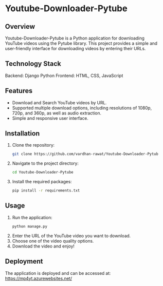 
# Youtube-Downloader-Pytube

## Overview
Youtube-Downloader-Pytube is a Python application for downloading YouTube videos using the Pytube library. This project provides a simple and user-friendly interface for downloading videos by entering their URLs.

## Technology Stack
Backend: Django Python
Frontend: HTML, CSS, JavaScript

## Features
- Download and Search YouTube videos by URL.
- Supported multiple download options, including resolutions of 1080p, 720p, and 360p, as well as audio extraction.
- Simple and responsive user interface.

## Installation
1. Clone the repository:
    ```sh
    git clone https://github.com/vardhan-rawat/Youtube-Downloader-Pytube.git
    ```
2. Navigate to the project directory:
    ```sh
    cd Youtube-Downloader-Pytube
    ```
3. Install the required packages:
    ```sh
    pip install -r requirements.txt
    ```

## Usage
1. Run the application:
    ```sh
    python manage.py
    ```
2. Enter the URL of the YouTube video you want to download.
3. Choose one of the video quality options.
4. Download the video and enjoy!

## Deployment
The application is deployed and can be accessed at: https://mp4yt.azurewebsites.net/

